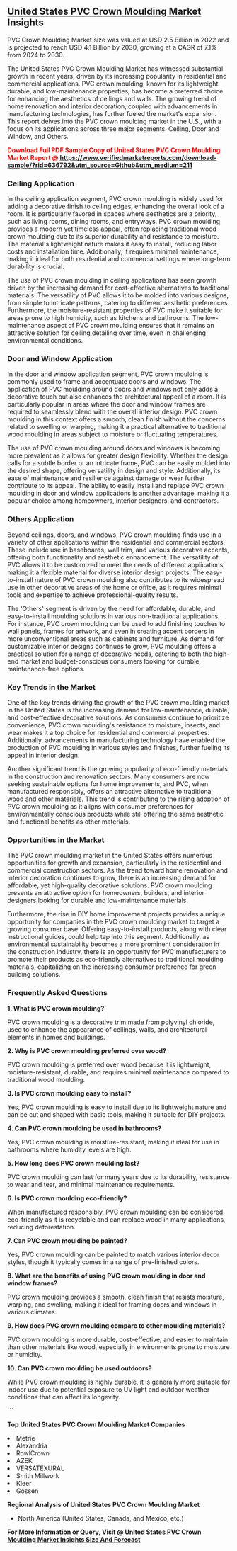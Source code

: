 <h2><a href="https://www.verifiedmarketreports.com/download-sample/?rid=636792&amp;utm_source=Github&amp;utm_medium=211" target="_blank">United States PVC Crown Moulding Market</a> Insights</h2><p>PVC Crown Moulding Market size was valued at USD 2.5 Billion in 2022 and is projected to reach USD 4.1 Billion by 2030, growing at a CAGR of 7.1% from 2024 to 2030.</p><p><p>The United States PVC Crown Moulding Market has witnessed substantial growth in recent years, driven by its increasing popularity in residential and commercial applications. PVC crown moulding, known for its lightweight, durable, and low-maintenance properties, has become a preferred choice for enhancing the aesthetics of ceilings and walls. The growing trend of home renovation and interior decoration, coupled with advancements in manufacturing technologies, has further fueled the market's expansion. This report delves into the PVC crown moulding market in the U.S., with a focus on its applications across three major segments: Ceiling, Door and Window, and Others.</p><p><b><p><span class=""><span style="color: #ff0000;"><strong>Download Full PDF Sample Copy of United States PVC Crown Moulding Market Report</strong> @ </span><a href="https://www.verifiedmarketreports.com/download-sample/?rid=636792&amp;utm_source=Github&amp;utm_medium=211" target="_blank">https://www.verifiedmarketreports.com/download-sample/?rid=636792&amp;utm_source=Github&amp;utm_medium=211</a></span></p></b></p><h3>Ceiling Application</h3><p>In the ceiling application segment, PVC crown moulding is widely used for adding a decorative finish to ceiling edges, enhancing the overall look of a room. It is particularly favored in spaces where aesthetics are a priority, such as living rooms, dining rooms, and entryways. PVC crown moulding provides a modern yet timeless appeal, often replacing traditional wood crown moulding due to its superior durability and resistance to moisture. The material's lightweight nature makes it easy to install, reducing labor costs and installation time. Additionally, it requires minimal maintenance, making it ideal for both residential and commercial settings where long-term durability is crucial.</p><p>The use of PVC crown moulding in ceiling applications has seen growth driven by the increasing demand for cost-effective alternatives to traditional materials. The versatility of PVC allows it to be molded into various designs, from simple to intricate patterns, catering to different aesthetic preferences. Furthermore, the moisture-resistant properties of PVC make it suitable for areas prone to high humidity, such as kitchens and bathrooms. The low-maintenance aspect of PVC crown moulding ensures that it remains an attractive solution for ceiling detailing over time, even in challenging environmental conditions.</p><h3>Door and Window Application</h3><p>In the door and window application segment, PVC crown moulding is commonly used to frame and accentuate doors and windows. The application of PVC moulding around doors and windows not only adds a decorative touch but also enhances the architectural appeal of a room. It is particularly popular in areas where the door and window frames are required to seamlessly blend with the overall interior design. PVC crown moulding in this context offers a smooth, clean finish without the concerns related to swelling or warping, making it a practical alternative to traditional wood moulding in areas subject to moisture or fluctuating temperatures.</p><p>The use of PVC crown moulding around doors and windows is becoming more prevalent as it allows for greater design flexibility. Whether the design calls for a subtle border or an intricate frame, PVC can be easily molded into the desired shape, offering versatility in design and style. Additionally, its ease of maintenance and resilience against damage or wear further contribute to its appeal. The ability to easily install and replace PVC crown moulding in door and window applications is another advantage, making it a popular choice among homeowners, interior designers, and contractors.</p><h3>Others Application</h3><p>Beyond ceilings, doors, and windows, PVC crown moulding finds use in a variety of other applications within the residential and commercial sectors. These include use in baseboards, wall trim, and various decorative accents, offering both functionality and aesthetic enhancement. The versatility of PVC allows it to be customized to meet the needs of different applications, making it a flexible material for diverse interior design projects. The easy-to-install nature of PVC crown moulding also contributes to its widespread use in other decorative areas of the home or office, as it requires minimal tools and expertise to achieve professional-quality results.</p><p>The 'Others' segment is driven by the need for affordable, durable, and easy-to-install moulding solutions in various non-traditional applications. For instance, PVC crown moulding can be used to add finishing touches to wall panels, frames for artwork, and even in creating accent borders in more unconventional areas such as cabinets and furniture. As demand for customizable interior designs continues to grow, PVC moulding offers a practical solution for a range of decorative needs, catering to both the high-end market and budget-conscious consumers looking for durable, maintenance-free options.</p><h3>Key Trends in the Market</h3><p>One of the key trends driving the growth of the PVC crown moulding market in the United States is the increasing demand for low-maintenance, durable, and cost-effective decorative solutions. As consumers continue to prioritize convenience, PVC crown moulding's resistance to moisture, insects, and wear makes it a top choice for residential and commercial properties. Additionally, advancements in manufacturing technology have enabled the production of PVC moulding in various styles and finishes, further fueling its appeal in interior design.</p><p>Another significant trend is the growing popularity of eco-friendly materials in the construction and renovation sectors. Many consumers are now seeking sustainable options for home improvements, and PVC, when manufactured responsibly, offers an attractive alternative to traditional wood and other materials. This trend is contributing to the rising adoption of PVC crown moulding as it aligns with consumer preferences for environmentally conscious products while still offering the same aesthetic and functional benefits as other materials.</p><h3>Opportunities in the Market</h3><p>The PVC crown moulding market in the United States offers numerous opportunities for growth and expansion, particularly in the residential and commercial construction sectors. As the trend toward home renovation and interior decoration continues to grow, there is an increasing demand for affordable, yet high-quality decorative solutions. PVC crown moulding presents an attractive option for homeowners, builders, and interior designers looking for durable and low-maintenance materials.</p><p>Furthermore, the rise in DIY home improvement projects provides a unique opportunity for companies in the PVC crown moulding market to target a growing consumer base. Offering easy-to-install products, along with clear instructional guides, could help tap into this segment. Additionally, as environmental sustainability becomes a more prominent consideration in the construction industry, there is an opportunity for PVC manufacturers to promote their products as eco-friendly alternatives to traditional moulding materials, capitalizing on the increasing consumer preference for green building solutions.</p><h3>Frequently Asked Questions</h3><p><b>1. What is PVC crown moulding?</b></p><p>PVC crown moulding is a decorative trim made from polyvinyl chloride, used to enhance the appearance of ceilings, walls, and architectural elements in homes and buildings.</p><p><b>2. Why is PVC crown moulding preferred over wood?</b></p><p>PVC crown moulding is preferred over wood because it is lightweight, moisture-resistant, durable, and requires minimal maintenance compared to traditional wood moulding.</p><p><b>3. Is PVC crown moulding easy to install?</b></p><p>Yes, PVC crown moulding is easy to install due to its lightweight nature and can be cut and shaped with basic tools, making it suitable for DIY projects.</p><p><b>4. Can PVC crown moulding be used in bathrooms?</b></p><p>Yes, PVC crown moulding is moisture-resistant, making it ideal for use in bathrooms where humidity levels are high.</p><p><b>5. How long does PVC crown moulding last?</b></p><p>PVC crown moulding can last for many years due to its durability, resistance to wear and tear, and minimal maintenance requirements.</p><p><b>6. Is PVC crown moulding eco-friendly?</b></p><p>When manufactured responsibly, PVC crown moulding can be considered eco-friendly as it is recyclable and can replace wood in many applications, reducing deforestation.</p><p><b>7. Can PVC crown moulding be painted?</b></p><p>Yes, PVC crown moulding can be painted to match various interior decor styles, though it typically comes in a range of pre-finished colors.</p><p><b>8. What are the benefits of using PVC crown moulding in door and window frames?</b></p><p>PVC crown moulding provides a smooth, clean finish that resists moisture, warping, and swelling, making it ideal for framing doors and windows in various climates.</p><p><b>9. How does PVC crown moulding compare to other moulding materials?</b></p><p>PVC crown moulding is more durable, cost-effective, and easier to maintain than other materials like wood, especially in environments prone to moisture or humidity.</p><p><b>10. Can PVC crown moulding be used outdoors?</b></p><p>While PVC crown moulding is highly durable, it is generally more suitable for indoor use due to potential exposure to UV light and outdoor weather conditions that can affect its longevity.</p>```</p><p><strong>Top United States PVC Crown Moulding Market Companies</strong></p><div data-test-id=""><p><li>Metrie</li><li> Alexandria</li><li> RowlCrown</li><li> AZEK</li><li> VERSATEXURAL</li><li> Smith Millwork</li><li> Kleer</li><li> Gossen</li></p><div><strong>Regional Analysis of&nbsp;United States PVC Crown Moulding Market</strong></div><ul><li dir="ltr"><p dir="ltr">North America&nbsp;(United States, Canada, and Mexico, etc.)</p></li></ul><p><strong>For More Information or Query, Visit @&nbsp;</strong><strong><a href="https://www.verifiedmarketreports.com/product/pvc-crown-moulding-market/?utm_source=Github&amp;utm_medium=211" target="_blank">United States PVC Crown Moulding Market Insights Size And Forecast</a></strong></p></div>
